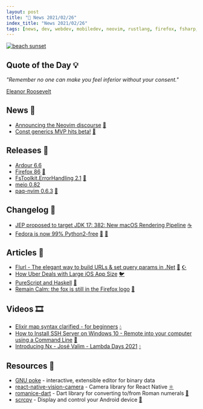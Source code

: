 ```yaml
---
layout: post
title: "📜 News 2021/02/26"
index_title: "News 2021/02/26"
tags: [news, dev, webdev, mobiledev, neovim, rustlang, firefox, fsharp, csharp, dotnet, java, haskell, swift, elixirlang, dartlang, android, reactnative, python]
---
```


<a href="https://daily-tech-news.github.io/2021/02/26/news.html">
  <img src="https://user-images.githubusercontent.com/430272/109371241-c8825b80-7882-11eb-9791-d5cdb8dd3393.jpg"
     alt="beach sunset"
     class="image">
</a>

## Quote of the Day 💡

_"Remember no one can make you feel inferior without your consent."_

[Eleanor Roosevelt](https://en.wikipedia.org/wiki/Eleanor_Roosevelt)

## News 📰

- [Announcing the Neovim discourse](https://neovim.discourse.group/) [🍃](https://neovim.io "#neovim")
- [Const generics MVP hits beta!](https://blog.rust-lang.org/2021/02/26/const-generics-mvp-beta.html) [🦀](https://www.rust-lang.org "#rust")

## Releases 🥳

- [Ardour 6.6](https://ardour.org/whatsnew.html)
- [Firefox 86](https://www.mozilla.org/en-US/firefox/86.0/releasenotes) [🦊](https://www.mozilla.org/en-US/firefox "#firefox")
- [FsToolkit.ErrorHandling 2.1](https://github.com/demystifyfp/FsToolkit.ErrorHandling/releases/tag/2.1.0) [🔷](https://fsharp.org "#fsharp #dotnet")
- [meio 0.82](https://github.com/rillrate/meio/releases/tag/v0.82.0)
- [paq-nvim 0.6.3](https://github.com/savq/paq-nvim/releases/tag/v0.6.3) [🍃](https://neovim.io "#neovim")

## Changelog 👀

- [JEP proposed to target JDK 17: 382: New macOS Rendering Pipeline](https://mail.openjdk.java.net/pipermail/jdk-dev/2021-February/005139.html) [☕️](https://www.java.com "#java")
- [Fedora is now 99% Python2-free](https://fedora.portingdb.xyz/) [🐧](https://www.linux.org "#linux") [🐍](https://www.python.org "#python")

## Articles 📜

- [Flurl - The elegant way to build URLs & set query params in .Net](https://kumarashwinhubert.com/flurl-the-elegant-way-to-build-urls-and-set-query-params-in-net) [🔷](https://fsharp.org "#fsharp #dotnet") [☪️ ](https://docs.microsoft.com/en-us/dotnet/csharp "#csharp #dotnet")
- [How Uber Deals with Large iOS App Size](https://eng.uber.com/how-uber-deals-with-large-ios-app-size/) [🐦](https://developer.apple.com/swift "#swift")
- [PureScript and Haskell](https://blog.drewolson.org/purescript-and-haskell) [🎩](https://www.haskell.org "#haskell")
- [Remain Calm: the fox is still in the Firefox logo](https://blog.mozilla.org/firefox/the-fox-is-still-in-the-firefox-logo/) [🦊](https://www.mozilla.org/en-US/firefox "#firefox")

## Videos 🎞

- [Elixir map syntax clarified - for beginners](https://www.youtube.com/watch?v=ueTIy0ODzcQ) [💧](https://elixir-lang.org "#elixirlang")
- [How to Install SSH Server on Windows 10 - Remote into your computer using a Command Line](https://www.youtube.com/watch?v=HCmEB5qtkSY) [🦋](https://www.microsoft.com/pt-br/windows "#windows")
- [Introducing Nx - José Valim - Lambda Days 2021](https://www.youtube.com/watch?v=fPKMmJpAGWc) [💧](https://elixir-lang.org "#elixirlang")

## Resources 🎪

- [GNU poke](http://www.jemarch.net/poke) - interactive, extensible editor for binary data
- [react-native-vision-camera](https://github.com/cuvent/react-native-vision-camera) - Camera library for React Native [⚛️ ](https://reactnative.dev "#reactnative")
- [romanice-dart](https://github.com/dkin-om/romanice-dart) - Dart library for converting to/from Roman numerals [🎯](https://dart.dev "#dartlang")
- [scrcpy](https://github.com/Genymobile/scrcpy) - Display and control your Android device [🤖](https://www.android.com "#android")

